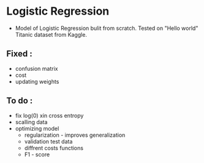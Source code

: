 # Logistic Regression
* Model of Logistic Regression bulit from scratch. Tested on "Hello world" Titanic dataset from Kaggle. 

## Fixed :
* confusion matrix
* cost
* updating weights 

## To do :
* fix log(0) xin cross entropy
* scalling data
* optimizing model
  * regularization - improves generalization 
  * validation test data
  * diffrent costs functions 
  * F1 - score

